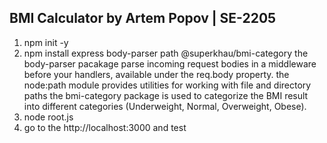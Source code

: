 ## BMI Calculator by Artem Popov | SE-2205

1. npm init -y
2. npm install express body-parser path @superkhau/bmi-category
   the body-parser pacakage parse incoming request bodies in a middleware before your handlers, available under the req.body property.
   the node:path module provides utilities for working with file and directory paths
   the bmi-category package is used to categorize the BMI result into different categories (Underweight, Normal, Overweight, Obese).
4. node root.js
5. go to the http://localhost:3000 and test
